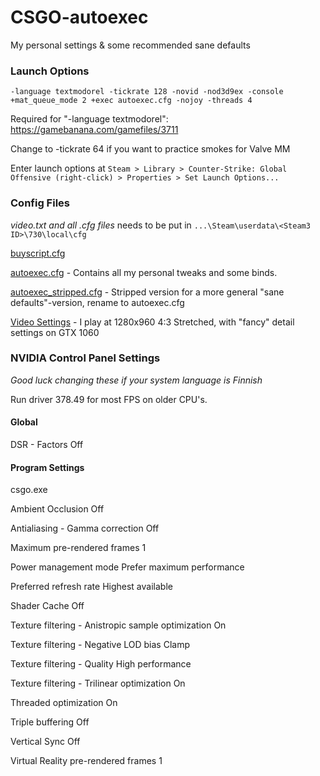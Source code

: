 # CSGO-autoexec
My personal settings &amp; some recommended sane defaults


### Launch Options
    -language textmodorel -tickrate 128 -novid -nod3d9ex -console +mat_queue_mode 2 +exec autoexec.cfg -nojoy -threads 4

Required for "-language textmodorel": https://gamebanana.com/gamefiles/3711

Change to -tickrate 64 if you want to practice smokes for Valve MM

Enter launch options at
`Steam > Library > Counter-Strike: Global Offensive (right-click) > Properties > Set Launch Options...`



### Config Files

*video.txt and all .cfg files* needs to be put in `...\Steam\userdata\<Steam3 ID>\730\local\cfg`


[buyscript.cfg](buyscript.cfg)


[autoexec.cfg](autoexec.cfg) - Contains all my personal tweaks and some binds.


[autoexec_stripped.cfg](autoexec.cfg) - Stripped version for a more general "sane defaults"-version, rename to autoexec.cfg


[Video Settings](video.txt) - I play at 1280x960 4:3 Stretched, with "fancy" detail settings on GTX 1060



### NVIDIA Control Panel Settings

*Good luck changing these if your system language is Finnish* 

Run driver 378.49 for most FPS on older CPU's.

#### **Global**

DSR - Factors    Off


#### **Program Settings**

csgo.exe

Ambient Occlusion					Off

Antialiasing - Gamma correction		Off

Maximum pre-rendered frames			1

Power management mode               Prefer maximum performance

Preferred refresh rate              Highest available

Shader Cache                        Off

Texture filtering - Anistropic sample optimization          On

Texture filtering - Negative LOD bias                       Clamp

Texture filtering - Quality                                 High performance

Texture filtering - Trilinear optimization                  On

Threaded optimization                                       On

Triple buffering                                            Off

Vertical Sync                                               Off

Virtual Reality pre-rendered frames                         1
